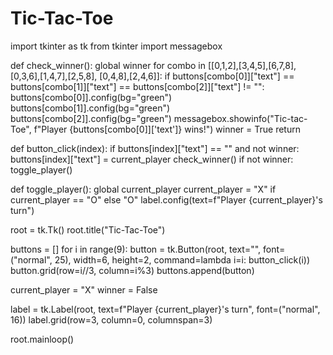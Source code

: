 # Tic-Tac-Toe
import tkinter as tk
from tkinter import messagebox

def check_winner():
    global winner
    for combo in [[0,1,2],[3,4,5],[6,7,8],
                  [0,3,6],[1,4,7],[2,5,8],
                  [0,4,8],[2,4,6]]:
        if buttons[combo[0]]["text"] == buttons[combo[1]]["text"] == buttons[combo[2]]["text"] != "":
            buttons[combo[0]].config(bg="green")
            buttons[combo[1]].config(bg="green")
            buttons[combo[2]].config(bg="green")
            messagebox.showinfo("Tic-tac-Toe", f"Player {buttons[combo[0]]['text']} wins!")
            winner = True
            return

def button_click(index):
    if buttons[index]["text"] == "" and not winner:
        buttons[index]["text"] = current_player
        check_winner()
        if not winner:
            toggle_player()

def toggle_player():
    global current_player
    current_player = "X" if current_player == "O" else "O"
    label.config(text=f"Player {current_player}'s turn")

root = tk.Tk()
root.title("Tic-Tac-Toe")

buttons = []
for i in range(9):
    button = tk.Button(root, text="", font=("normal", 25), width=6, height=2,
                       command=lambda i=i: button_click(i)) 
    button.grid(row=i//3, column=i%3)
    buttons.append(button)

current_player = "X"
winner = False

label = tk.Label(root, text=f"Player {current_player}'s turn", font=("normal", 16))
label.grid(row=3, column=0, columnspan=3)

root.mainloop()



      
